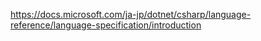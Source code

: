 https://docs.microsoft.com/ja-jp/dotnet/csharp/language-reference/language-specification/introduction
